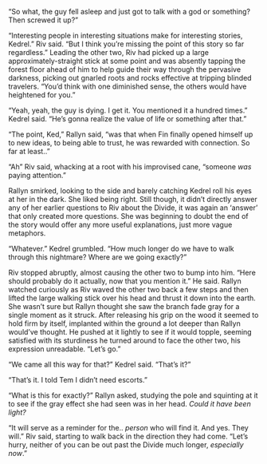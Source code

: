 “So what, the guy fell asleep and just got to talk with a god or something? Then screwed it up?”

“Interesting people in interesting situations make for interesting stories, Kedrel.” Riv said. “But I think you’re missing the point of this story so far regardless.” Leading the other two, Riv had picked up a large approximately-straight stick at some point and was absently tapping the forest floor ahead of him to help guide their way through the pervasive darkness, picking out gnarled roots and rocks effective at tripping blinded travelers. “You’d think with one diminished sense, the others would have heightened for you.”

“Yeah, yeah, the guy is dying. I get it. You mentioned it a hundred times.” Kedrel said. “He’s gonna realize the value of life or something after that.” 

“The point, Ked,” Rallyn said, “was that when Fin finally opened himself up to new ideas, to being able to trust, he was rewarded with connection. So far at least..”

“Ah” Riv said, whacking at a root with his improvised cane, “someone *was* paying attention.”

Rallyn smirked, looking to the side and barely catching Kedrel roll his eyes at her in the dark. She liked being right. Still though, it didn’t directly answer any of her earlier questions to Riv about the Divide, it was again an ‘answer’ that only created more questions. She was beginning to doubt the end of the story would offer any more useful explanations, just more vague metaphors.

“Whatever.” Kedrel grumbled. “How much longer do we have to walk through this nightmare? Where are we going exactly?”

Riv stopped abruptly, almost causing the other two to bump into him. “Here should probably do it actually, now that you mention it.” He said. Rallyn watched curiously as Riv waved the other two back a few steps and then lifted the large walking stick over his head and thrust it down into the earth. She wasn’t sure but Rallyn thought she saw the branch fade gray for a single moment as it struck. After releasing his grip on the wood it seemed to hold firm by itself, implanted within the ground a lot deeper than Rallyn would’ve thought. He pushed at it lightly to see if it would topple, seeming satisfied with its sturdiness he turned around to face the other two, his expression unreadable. “Let’s go.”

“We came all this way for that?” Kedrel said. “That’s it?”

“That’s it. I told Tem I didn’t need escorts.”

“What is this for exactly?” Rallyn asked, studying the pole and squinting at it to see if the gray effect she had seen was in her head. *Could it have been light?*

“It will serve as a reminder for the.. *person* who will find it. And yes. They will.” Riv said, starting to walk back in the direction they had come. “Let’s hurry, neither of you can be out past the Divide much longer, *especially now*.”